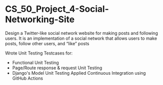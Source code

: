 # CS_50_Project_4-Social-Networking-Site
Design a Twitter-like social network website for making posts and following users. It is an implementation of a social network that allows users to make posts, follow other users, and “like” posts

Wrote Unit Testing Testcases for:
- Functional Unit Testing
- Page/Route response & request Unit Testing
- Django's Model Unit Testing
Applied Continuous Integration using GitHub Actions
